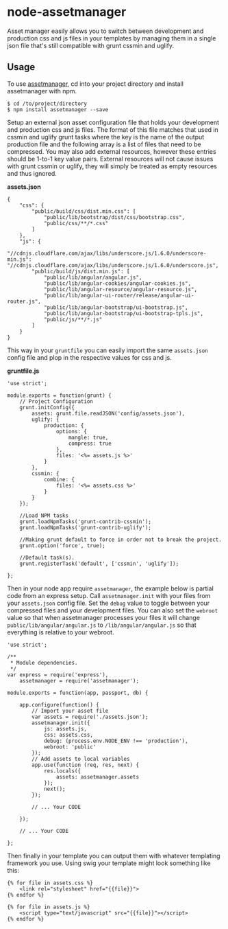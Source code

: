 node-assetmanager
=================

Asset manager easily allows you to switch between development and production css and js files in your templates by managing them in a single json file that's still compatible with grunt cssmin and uglify.


## Usage
To use [assetmanager](https://www.npmjs.org/package/assetmanager), cd into your project directory and install assetmanager with npm.


```
$ cd /to/project/directory
$ npm install assetmanager --save
```

Setup an external json asset configuration file that holds your development and production css and js files. The format of this file matches that used in cssmin and uglify grunt tasks where the key is the name of the output production file and the following array is a list of files that need to be compressed. You may also add external resources, however these entries should be 1-to-1 key value pairs. External resources will not cause issues with grunt cssmin or uglify, they will simply be treated as empty resources and thus ignored.

**assets.json**

```
{
	"css": {
		"public/build/css/dist.min.css": [
			"public/lib/bootstrap/dist/css/bootstrap.css",
			"public/css/**/*.css"
		]
	},
	"js": {
		"//cdnjs.cloudflare.com/ajax/libs/underscore.js/1.6.0/underscore-min.js": "//cdnjs.cloudflare.com/ajax/libs/underscore.js/1.6.0/underscore.js",
		"public/build/js/dist.min.js": [
			"public/lib/angular/angular.js",
			"public/lib/angular-cookies/angular-cookies.js",
			"public/lib/angular-resource/angular-resource.js",
			"public/lib/angular-ui-router/release/angular-ui-router.js",
			"public/lib/angular-bootstrap/ui-bootstrap.js",
			"public/lib/angular-bootstrap/ui-bootstrap-tpls.js",
			"public/js/**/*.js"
		]
	}
}
```

This way in your `gruntfile` you can easily import the same `assets.json` config file and plop in the respective values for css and js.

**gruntfile.js**

```
'use strict';

module.exports = function(grunt) {
	// Project Configuration
	grunt.initConfig({
		assets: grunt.file.readJSON('config/assets.json'),
		uglify: {
			production: {
				options: {
					mangle: true,
					compress: true
				},
				files: '<%= assets.js %>'
			}
		},
		cssmin: {
			combine: {
				files: '<%= assets.css %>'
			}
		}
	});

	//Load NPM tasks
	grunt.loadNpmTasks('grunt-contrib-cssmin');
	grunt.loadNpmTasks('grunt-contrib-uglify');

	//Making grunt default to force in order not to break the project.
	grunt.option('force', true);

	//Default task(s).
	grunt.registerTask('default', ['cssmin', 'uglify']);

};
```

Then in your node app require `assetmanager`, the example below is partial code from an express setup. Call `assetmanager.init` with your files from your `assets.json` config file. Set the `debug` value to toggle between your compressed files and your development files. You can also set the `webroot` value so that when assetmanager processes your files it will change `public/lib/angular/angular.js` to `/lib/angular/angular.js` so that everything is relative to your webroot.

```
'use strict';

/**
 * Module dependencies.
 */
var express = require('express'),
	assetmanager = require('assetmanager');

module.exports = function(app, passport, db) {

	app.configure(function() {
		// Import your asset file
		var assets = require('./assets.json');
		assetmanager.init({
			js: assets.js,
			css: assets.css,
			debug: (process.env.NODE_ENV !== 'production'),
			webroot: 'public'
		});
		// Add assets to local variables
		app.use(function (req, res, next) {
			res.locals({
				assets: assetmanager.assets
			});
			next();
		});

		// ... Your CODE

	});

	// ... Your CODE

};
```
Then finally in your template you can output them with whatever templating framework you use. Using swig your template might look something like this:

```
{% for file in assets.css %}
	<link rel="stylesheet" href="{{file}}">
{% endfor %}

{% for file in assets.js %}
	<script type="text/javascript" src="{{file}}"></script>
{% endfor %}
```

